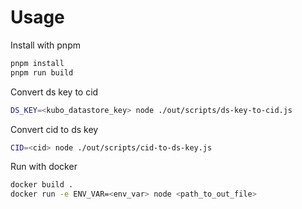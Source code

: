 # Usage

Install with pnpm
```sh
pnpm install
pnpm run build
```

Convert ds key to cid
```sh
DS_KEY=<kubo_datastore_key> node ./out/scripts/ds-key-to-cid.js
```

Convert cid to ds key
```sh
CID=<cid> node ./out/scripts/cid-to-ds-key.js
```

Run with docker
```sh
docker build .
docker run -e ENV_VAR=<env_var> node <path_to_out_file>
```

